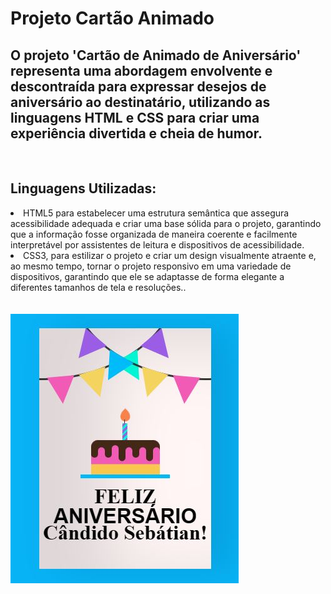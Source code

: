 <h1>Projeto Cartão Animado</h1>
<h2>O projeto 'Cartão de Animado de Aniversário' representa uma abordagem envolvente e descontraída para expressar desejos de aniversário ao destinatário, utilizando as linguagens HTML e CSS para criar uma experiência divertida e cheia de humor.</h2>
<br>
<h2>Linguagens Utilizadas:</h2>
<lo>
  <li>HTML5 para estabelecer uma estrutura semântica que assegura acessibilidade adequada e criar uma base sólida para o projeto, garantindo que a informação fosse organizada de maneira coerente e facilmente interpretável por assistentes de leitura e dispositivos de acessibilidade.</li>
  <li> CSS3, para estilizar o projeto e criar um design visualmente atraente e, ao mesmo tempo, tornar o projeto responsivo em uma variedade de dispositivos, garantindo que ele se adaptasse de forma elegante a diferentes tamanhos de tela e resoluções..</li>
</lo>
<br>
<br>
<img src="https://github.com/Josetelma/Cartao-Animado/blob/main/assets/img.JPG?raw=true">

